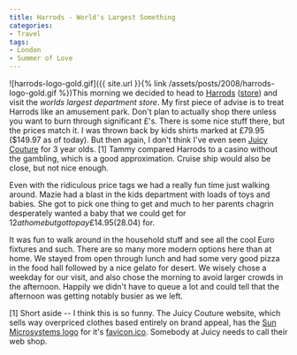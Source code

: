 ```yaml
---
title: Harrods - World's Largest Something
categories:
- Travel
tags:
- London
- Summer of Love
---
```


![harrods-logo-gold.gif]({{ site.url }}{% link /assets/posts/2008/harrods-logo-gold.gif %})This morning we decided to head to [Harrods](http://en.wikipedia.org/wiki/Harrods) ([store](http://www.harrods.com/harrodsstore/)) and visit the _worlds largest department store_. My first piece of advise is to treat Harrods like an amusement park. Don't plan to actually shop there unless you want to burn through significant £'s. There is some nice stuff there, but the prices match it. I was thrown back by kids shirts marked at £79.95 ($149.97 as of today). But then again, I don't think I've even seen [Juicy Couture](http://www.juicycouture.com/) for 3 year olds. [1] Tammy compared Harrods to a casino without the gambling, which is a good approximation. Cruise ship would also be close, but not nice enough.

Even with the ridiculous price tags we had a really fun time just walking around. Mazie had a blast in the kids department with loads of toys and babies. She got to pick one thing to get and much to her parents chagrin desperately wanted a baby that we could get for $12 at home but got to pay £14.95 ($28.04) for.

It was fun to walk around in the household stuff and see all the cool Euro fixtures and such. There are so many more modern options here than at home. We stayed from open through lunch and had some very good pizza in the food hall followed by a nice gelato for desert. We wisely chose a weekday for our visit, and also chose the morning to avoid larger crowds in the afternoon. Happily we didn't have to queue a lot and could tell that the afternoon was getting notably busier as we left.

[1] Short aside -- I think this is so funny. The Juicy Couture website, which sells way overpriced clothes based entirely on brand appeal, has the [Sun Microsystems logo](http://en.wikipedia.org/wiki/Sun_Microsystems) for it's [favicon.ico](http://www.juicycouture.com/favicon.ico). <snicker/> Somebody at Juicy needs to call their web shop.
